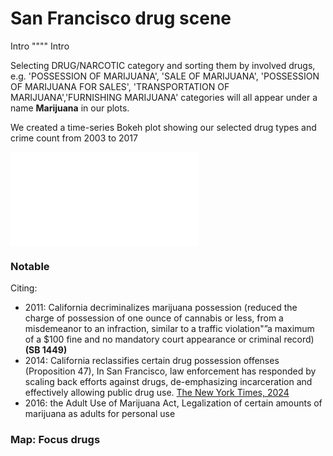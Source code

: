 # San Francisco drug scene 
Intro """" Intro 

Selecting DRUG/NARCOTIC category and sorting them by involved drugs, e.g. 'POSSESSION OF MARIJUANA', 'SALE OF MARIJUANA', 'POSSESSION OF MARIJUANA FOR SALES', 'TRANSPORTATION OF MARIJUANA','FURNISHING MARIJUANA' categories will all appear under a name **Marijuana** in our plots. 


We created a time-series Bokeh plot showing our selected drug types and crime count from 2003 to 2017

<embed type="text/html" src="{{ site.baseurl }}/TimeSeries.html">

### Notable 
Citing: 
* 2011: California decriminalizes marijuana possession (reduced the charge of possession of one ounce of cannabis or less, from a misdemeanor to an infraction, similar to a traffic violation"”a maximum of a $100 fine and no mandatory court appearance or criminal record) **(SB 1449)** 
* 2014: California reclassifies certain drug possession offenses (Proposition 47), In San Francisco, law enforcement has responded by scaling back efforts against drugs, de-emphasizing incarceration and effectively allowing public drug use. [The New York Times, 2024](https://www.nytimes.com/2024/01/31/upshot/san-francisco-drug-crisis.html)
* 2016: the Adult Use of Marijuana Act, Legalization of certain amounts of marijuana as adults for personal use 


### Map: Focus drugs 